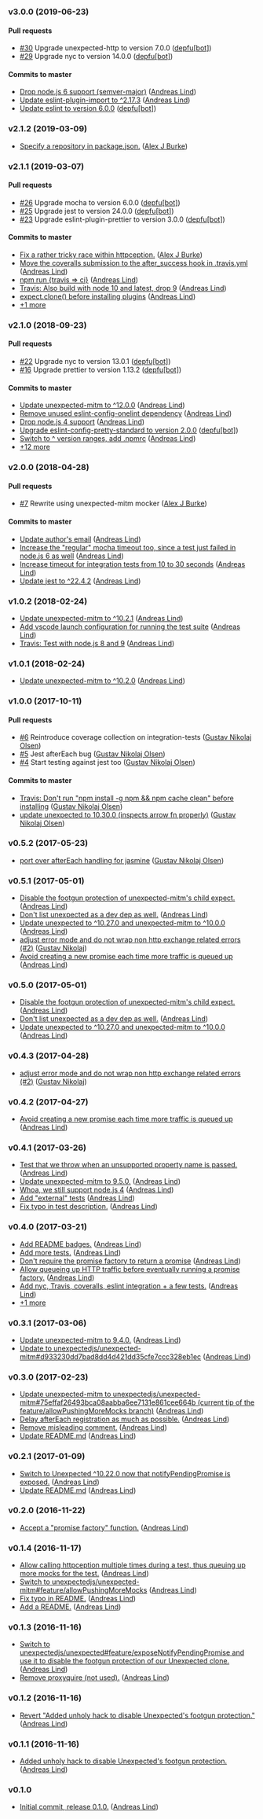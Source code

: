 ### v3.0.0 (2019-06-23)

#### Pull requests

- [#30](https://github.com/papandreou/httpception/pull/30) Upgrade unexpected-http to version 7.0.0 ([depfu[bot]](mailto:depfu[bot]@users.noreply.github.com))
- [#29](https://github.com/papandreou/httpception/pull/29) Upgrade nyc to version 14.0.0 ([depfu[bot]](mailto:depfu[bot]@users.noreply.github.com))

#### Commits to master

- [Drop node.js 6 support \(semver-major\)](https://github.com/papandreou/httpception/commit/61683cc97b592a2cc1350b72c1358659fdca3252) ([Andreas Lind](mailto:andreaslindpetersen@gmail.com))
- [Update eslint-plugin-import to ^2.17.3](https://github.com/papandreou/httpception/commit/edfa6b28ebb672bcf94c818bb68a72fee12eb969) ([Andreas Lind](mailto:andreaslindpetersen@gmail.com))
- [Update eslint to version 6.0.0](https://github.com/papandreou/httpception/commit/317591d3f2ed10b2f839164eb264c07a6b7542d5) ([depfu[bot]](mailto:23717796+depfu[bot]@users.noreply.github.com))

### v2.1.2 (2019-03-09)

- [Specify a repository in package.json.](https://github.com/papandreou/httpception/commit/7a4f2e7bbb81a1134ca78a4f698c22d835d51793) ([Alex J Burke](mailto:alex@alexjeffburke.com))

### v2.1.1 (2019-03-07)

#### Pull requests

- [#26](https://github.com/papandreou/httpception/pull/26) Upgrade mocha to version 6.0.0 ([depfu[bot]](mailto:depfu[bot]@users.noreply.github.com))
- [#25](https://github.com/papandreou/httpception/pull/25) Upgrade jest to version 24.0.0 ([depfu[bot]](mailto:depfu[bot]@users.noreply.github.com))
- [#23](https://github.com/papandreou/httpception/pull/23) Upgrade eslint-plugin-prettier to version 3.0.0 ([depfu[bot]](mailto:depfu[bot]@users.noreply.github.com))

#### Commits to master

- [Fix a rather tricky race within httpception.](https://github.com/papandreou/httpception/commit/915fe24aa6e38aeb2e7aacedb625d98dea0f8124) ([Alex J Burke](mailto:alex@alexjeffburke.com))
- [Move the coveralls submission to the after\_success hook in .travis.yml](https://github.com/papandreou/httpception/commit/059d2c9eb14dd1f8ff3bc995c3b87968ccea218f) ([Andreas Lind](mailto:andreaslindpetersen@gmail.com))
- [npm run {travis =&gt; ci}](https://github.com/papandreou/httpception/commit/009092d5ab1de0b2f5038c498b81dd9c82a15124) ([Andreas Lind](mailto:andreaslindpetersen@gmail.com))
- [Travis: Also build with node 10 and latest, drop 9](https://github.com/papandreou/httpception/commit/9589c68e5dcb31a1af5d8041e3060a4218eca449) ([Andreas Lind](mailto:andreaslindpetersen@gmail.com))
- [expect.clone\(\) before installing plugins](https://github.com/papandreou/httpception/commit/c36153b5439ce396492426006009383137273d85) ([Andreas Lind](mailto:andreaslindpetersen@gmail.com))
- [+1 more](https://github.com/papandreou/httpception/compare/v2.1.0...v2.1.1)

### v2.1.0 (2018-09-23)

#### Pull requests

- [#22](https://github.com/papandreou/httpception/pull/22) Upgrade nyc to version 13.0.1 ([depfu[bot]](mailto:depfu[bot]@users.noreply.github.com))
- [#16](https://github.com/papandreou/httpception/pull/16) Upgrade prettier to version 1.13.2 ([depfu[bot]](mailto:depfu[bot]@users.noreply.github.com))

#### Commits to master

- [Update unexpected-mitm to ^12.0.0](https://github.com/papandreou/httpception/commit/9521d0608f178ce65ccdcf9462d34587b2334297) ([Andreas Lind](mailto:andreaslindpetersen@gmail.com))
- [Remove unused eslint-config-onelint dependency](https://github.com/papandreou/httpception/commit/274edb6cfead0fb02ea038e86f0b48e8b02c36bd) ([Andreas Lind](mailto:andreas.lind@peakon.com))
- [Drop node.js 4 support](https://github.com/papandreou/httpception/commit/51e42c3e03734f8dfbee26679c11b0a0b82abbab) ([Andreas Lind](mailto:andreas.lind@peakon.com))
- [Upgrade eslint-config-pretty-standard to version 2.0.0](https://github.com/papandreou/httpception/commit/ca225a840f1dca50b5d9e58dc5bb573ae8f294e5) ([depfu[bot]](mailto:depfu[bot]@users.noreply.github.com))
- [Switch to ^ version ranges, add .npmrc](https://github.com/papandreou/httpception/commit/11846140a5a3c066700e4483996c549a8ecb3699) ([Andreas Lind](mailto:andreas.lind@peakon.com))
- [+12 more](https://github.com/papandreou/httpception/compare/v2.0.0...v2.1.0)

### v2.0.0 (2018-04-28)

#### Pull requests

- [#7](https://github.com/papandreou/httpception/pull/7) Rewrite using unexpected-mitm mocker ([Alex J Burke](mailto:alex@alexjeffburke.com))

#### Commits to master

- [Update author's email](https://github.com/papandreou/httpception/commit/31aae5cb5fab2622611d7f133cbddd2372f9535b) ([Andreas Lind](mailto:andreaslindpetersen@gmail.com))
- [Increase the "regular" mocha timeout too, since a test just failed in node.js 6 as well](https://github.com/papandreou/httpception/commit/4d076ab7823d20024cd98f3aab621230807760d5) ([Andreas Lind](mailto:andreaslindpetersen@gmail.com))
- [Increase timeout for integration tests from 10 to 30 seconds](https://github.com/papandreou/httpception/commit/7e2d045a95a92f67f5a43b912554b7e13f1fbcc9) ([Andreas Lind](mailto:andreaslindpetersen@gmail.com))
- [Update jest to ^22.4.2](https://github.com/papandreou/httpception/commit/8cc11acf5c26c3d03eff4d7e73a12ed78dafaa94) ([Andreas Lind](mailto:andreaslindpetersen@gmail.com))

### v1.0.2 (2018-02-24)

- [Update unexpected-mitm to ^10.2.1](https://github.com/papandreou/httpception/commit/10539a155d9ea8ee272221adaa62b24738b694f8) ([Andreas Lind](mailto:andreaslindpetersen@gmail.com))
- [Add vscode launch configuration for running the test suite](https://github.com/papandreou/httpception/commit/006c859c60bead2b065537867e8fc8bca2e8fdd5) ([Andreas Lind](mailto:andreaslindpetersen@gmail.com))
- [Travis: Test with node.js 8 and 9](https://github.com/papandreou/httpception/commit/7039737c3729f802b80115d5c9f01aa7b8a8ed1d) ([Andreas Lind](mailto:andreaslindpetersen@gmail.com))

### v1.0.1 (2018-02-24)

- [Update unexpected-mitm to ^10.2.0](https://github.com/papandreou/httpception/commit/7045d2ee9194798b191ba9f176ba8a3853a54c35) ([Andreas Lind](mailto:andreaslindpetersen@gmail.com))

### v1.0.0 (2017-10-11)

#### Pull requests

- [#6](https://github.com/papandreou/httpception/pull/6) Reintroduce coverage collection on integration-tests ([Gustav Nikolaj Olsen](mailto:gno@one.com))
- [#5](https://github.com/papandreou/httpception/pull/5) Jest afterEach bug ([Gustav Nikolaj Olsen](mailto:gno@one.com))
- [#4](https://github.com/papandreou/httpception/pull/4) Start testing against jest too ([Gustav Nikolaj Olsen](mailto:gno@one.com))

#### Commits to master

- [Travis: Don't run "npm install -g npm && npm cache clean" before installing](https://github.com/papandreou/httpception/commit/4d0d48172d9c733cfb28d30e6e78285592453014) ([Gustav Nikolaj Olsen](mailto:gno@one.com))
- [update unexpected to 10.30.0 \(inspects arrow fn properly\)](https://github.com/papandreou/httpception/commit/e17b157eeae921243471e4bbab82c066259e123c) ([Gustav Nikolaj Olsen](mailto:gno@one.com))

### v0.5.2 (2017-05-23)

- [port over afterEach handling for jasmine](https://github.com/papandreou/httpception/commit/735e0c67ffd569d5b0bfb75910b45cf25e489910) ([Gustav Nikolaj Olsen](mailto:gno@one.com))

### v0.5.1 (2017-05-01)

- [Disable the footgun protection of unexpected-mitm's child expect.](https://github.com/papandreou/httpception/commit/c6a03fc350edac52237cfc77831e4905b5bb2d6c) ([Andreas Lind](mailto:andreas@one.com))
- [Don't list unexpected as a dev dep as well.](https://github.com/papandreou/httpception/commit/c90daca4b4df1f004c5c2b6b7ef3ab617671a856) ([Andreas Lind](mailto:andreas@one.com))
- [Update unexpected to ^10.27.0 and unexpected-mitm to ^10.0.0](https://github.com/papandreou/httpception/commit/2c5fb8f28931a60a3f8a0e2fc9ddaad0adb00d00) ([Andreas Lind](mailto:andreas@one.com))
- [adjust error mode and do not wrap non http exchange related errors \(\#2\)](https://github.com/papandreou/httpception/commit/ce328c9bb319592fdad51953c12220aa94946625) ([Gustav Nikolaj](mailto:gustavnikolaj@gmail.com))
- [Avoid creating a new promise each time more traffic is queued up](https://github.com/papandreou/httpception/commit/a5f9d2974dd168a4c71bfe26379abcfcbe57d5e1) ([Andreas Lind](mailto:andreas@one.com))

### v0.5.0 (2017-05-01)

- [Disable the footgun protection of unexpected-mitm's child expect.](https://github.com/papandreou/httpception/commit/5273c641f933920a06d983580f28589d2a0084b5) ([Andreas Lind](mailto:andreas@one.com))
- [Don't list unexpected as a dev dep as well.](https://github.com/papandreou/httpception/commit/d1ffa70592d9a6e77431a5c7c64dc5bca25d17ec) ([Andreas Lind](mailto:andreas@one.com))
- [Update unexpected to ^10.27.0 and unexpected-mitm to ^10.0.0](https://github.com/papandreou/httpception/commit/93a3cb5ff6493f027ff07d5836de36d7ec6214a8) ([Andreas Lind](mailto:andreas@one.com))

### v0.4.3 (2017-04-28)

- [adjust error mode and do not wrap non http exchange related errors \(\#2\)](https://github.com/papandreou/httpception/commit/ce328c9bb319592fdad51953c12220aa94946625) ([Gustav Nikolaj](mailto:gustavnikolaj@gmail.com))

### v0.4.2 (2017-04-27)

- [Avoid creating a new promise each time more traffic is queued up](https://github.com/papandreou/httpception/commit/a5f9d2974dd168a4c71bfe26379abcfcbe57d5e1) ([Andreas Lind](mailto:andreas@one.com))

### v0.4.1 (2017-03-26)

- [Test that we throw when an unsupported property name is passed.](https://github.com/papandreou/httpception/commit/54f76f207d0e71aa3821300132c66960deae9289) ([Andreas Lind](mailto:andreas@one.com))
- [Update unexpected-mitm to 9.5.0.](https://github.com/papandreou/httpception/commit/6c3b8bfd1ffd4950972023d8f95f0c810b86d46f) ([Andreas Lind](mailto:andreas@one.com))
- [Whoa, we still support node.js 4](https://github.com/papandreou/httpception/commit/bc4ebd75d997a8c33402d3b912ce6d4c7f18d4d2) ([Andreas Lind](mailto:andreas@one.com))
- [Add "external" tests](https://github.com/papandreou/httpception/commit/3ca104a801e12a50f472449dd4db58597e712b6b) ([Andreas Lind](mailto:andreas@one.com))
- [Fix typo in test description.](https://github.com/papandreou/httpception/commit/677b36e4a9e0f46eb29702eb11b28e63d94eb200) ([Andreas Lind](mailto:andreas@one.com))

### v0.4.0 (2017-03-21)

- [Add README badges.](https://github.com/papandreou/httpception/commit/4e74ec04f01295e76566e45992ca9ad497d521ed) ([Andreas Lind](mailto:andreas@one.com))
- [Add more tests.](https://github.com/papandreou/httpception/commit/554cb0ccd06efae07275485de377ff5e3e1a3db2) ([Andreas Lind](mailto:andreas@one.com))
- [Don't require the promise factory to return a promise](https://github.com/papandreou/httpception/commit/1b2ca013f3f31a8a13ccd81079581c6f2b646104) ([Andreas Lind](mailto:andreas@one.com))
- [Allow queueing up HTTP traffic before eventually running a promise factory.](https://github.com/papandreou/httpception/commit/64284a6c15900e8920ac89983528e7647550e3d1) ([Andreas Lind](mailto:andreas@one.com))
- [Add nyc, Travis, coveralls, eslint integration + a few tests.](https://github.com/papandreou/httpception/commit/4fd901689b0557e53fe996e4935c9d9b225f4edc) ([Andreas Lind](mailto:andreas@one.com))
- [+1 more](https://github.com/papandreou/httpception/compare/v0.3.2...v0.4.0)

### v0.3.1 (2017-03-06)

- [Update unexpected-mitm to 9.4.0.](https://github.com/papandreou/httpception/commit/f02a08662ebbeaab0a377e2caa58c3f8ea09b175) ([Andreas Lind](mailto:andreas@one.com))
- [Update to unexpectedjs\/unexpected-mitm\#d933230dd7bad8dd4d421dd35cfe7ccc328eb1ec](https://github.com/papandreou/httpception/commit/641879413be2f21ad6b77e0f23546b985f1f50dd) ([Andreas Lind](mailto:andreas@one.com))

### v0.3.0 (2017-02-23)

- [Update unexpected-mitm to unexpectedjs\/unexpected-mitm\#75effaf26493bca08aabba6ee7131e861cee664b \(current tip of the  feature\/allowPushingMoreMocks branch\)](https://github.com/papandreou/httpception/commit/588360a8a0b48dd894bc841b4387467562632da8) ([Andreas Lind](mailto:andreas@one.com))
- [Delay afterEach registration as much as possible.](https://github.com/papandreou/httpception/commit/5677cf9cd2bdc45c22d5b582577ece9eb32f858b) ([Andreas Lind](mailto:andreas@one.com))
- [Remove misleading comment.](https://github.com/papandreou/httpception/commit/ce28a8edb009f1270ac673d194d823756b43d068) ([Andreas Lind](mailto:andreas@one.com))
- [Update README.md](https://github.com/papandreou/httpception/commit/cf3d23d333d4e988dadd78d261b50b95cdd9037a) ([Andreas Lind](mailto:andreas@one.com))

### v0.2.1 (2017-01-09)

- [Switch to Unexpected ^10.22.0 now that notifyPendingPromise is exposed.](https://github.com/papandreou/httpception/commit/7482985148921dba8b975d88b320545d912940b1) ([Andreas Lind](mailto:andreas@one.com))
- [Update README.md](https://github.com/papandreou/httpception/commit/c21d81c82198c995ac74932c68aead8b5d65a258) ([Andreas Lind](mailto:andreas@one.com))

### v0.2.0 (2016-11-22)

- [Accept a "promise factory" function.](https://github.com/papandreou/httpception/commit/e9b16d1b58f2936f24c38c088be69badf5f1b33a) ([Andreas Lind](mailto:andreas@one.com))

### v0.1.4 (2016-11-17)

- [Allow calling httpception multiple times during a test, thus queuing up more mocks for the test.](https://github.com/papandreou/httpception/commit/72539910b65724f206ff9d346df4ef34948b9152) ([Andreas Lind](mailto:andreas@one.com))
- [Switch to unexpectedjs\/unexpected-mitm\#feature\/allowPushingMoreMocks](https://github.com/papandreou/httpception/commit/9e8c296247530ab6a2c1773d5412b9f381c21f9f) ([Andreas Lind](mailto:andreas@one.com))
- [Fix typo in README.](https://github.com/papandreou/httpception/commit/f4daf4d98851652c0aa2d2db99449f15d71ae255) ([Andreas Lind](mailto:andreas@one.com))
- [Add a README.](https://github.com/papandreou/httpception/commit/a6449ba53072c4dfee004cfd23c16682a5d1d22a) ([Andreas Lind](mailto:andreas@one.com))

### v0.1.3 (2016-11-16)

- [Switch to unexpectedjs\/unexpected\#feature\/exposeNotifyPendingPromise and use it to disable the footgun protection of our Unexpected clone.](https://github.com/papandreou/httpception/commit/bfb33a73a920a9d373c8b5b9271196b1dc335a5d) ([Andreas Lind](mailto:andreas@one.com))
- [Remove proxyquire \(not used\).](https://github.com/papandreou/httpception/commit/2d22f742d4c529f01c46d7b3520d5560d9b538e1) ([Andreas Lind](mailto:andreas@one.com))

### v0.1.2 (2016-11-16)

- [Revert "Added unholy hack to disable Unexpected's footgun protection."](https://github.com/papandreou/httpception/commit/c4e81f7ed53eb2609e3978f374d8f926a901241f) ([Andreas Lind](mailto:andreas@one.com))

### v0.1.1 (2016-11-16)

- [Added unholy hack to disable Unexpected's footgun protection.](https://github.com/papandreou/httpception/commit/76bd7fb457bc505dde42a2cca68163d7dc39404b) ([Andreas Lind](mailto:andreas@one.com))

### v0.1.0

- [Initial commit, release 0.1.0.](https://github.com/papandreou/httpception/commit/eb0dd1b22cbcb995b9ee040e8887478ce4dfed6d) ([Andreas Lind](mailto:andreas@one.com))
